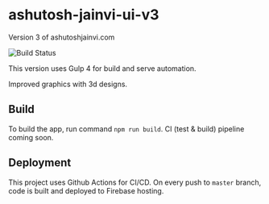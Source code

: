 # ashutosh-jainvi-ui-v3

Version 3 of ashutoshjainvi.com

![Build Status](https://github.com/ashujainvi/ashutoshjainvi-ui-3/workflows/Firebase%20Deploy/badge.svg)

This version uses Gulp 4 for build and serve automation.

Improved graphics with 3d designs.

## Build

To build the app, run command `npm run build`. CI (test & build) pipeline coming soon. 

## Deployment

This project uses Github Actions for CI/CD. On every push to `master` branch, code is built and deployed to Firebase hosting.
